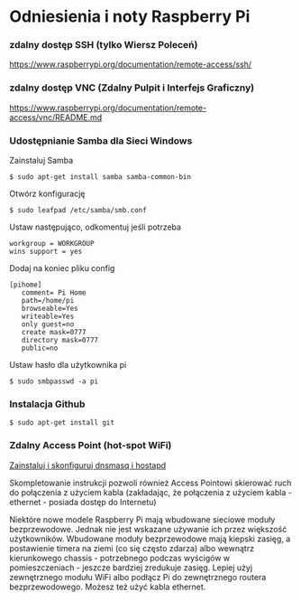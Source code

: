 # Odniesienia i noty Raspberry Pi

### zdalny dostęp SSH (tylko Wiersz Poleceń)

https://www.raspberrypi.org/documentation/remote-access/ssh/

### zdalny dostęp VNC (Zdalny Pulpit i Interfejs Graficzny)

https://www.raspberrypi.org/documentation/remote-access/vnc/README.md

### Udostępnianie Samba dla Sieci Windows

Zainstaluj Samba
```
$ sudo apt-get install samba samba-common-bin
```
Otwórz konfigurację
```
$ sudo leafpad /etc/samba/smb.conf
```
Ustaw następująco, odkomentuj jeśli potrzeba
```
workgroup = WORKGROUP
wins support = yes
```
Dodaj na koniec pliku config
```
[pihome]
   comment= Pi Home
   path=/home/pi
   browseable=Yes
   writeable=Yes
   only guest=no
   create mask=0777
   directory mask=0777
   public=no
```
Ustaw hasło dla użytkownika pi
```
$ sudo smbpasswd -a pi
```

### Instalacja Github
```
$ sudo apt-get install git
```

### Zdalny Access Point (hot-spot WiFi)
[Zainstaluj i skonfiguruj dnsmasq i hostapd](https://github.com/SurferTim/documentation/blob/6bc583965254fa292a470990c40b145f553f6b34/configuration/wireless/access-point.md)

Skompletowanie instrukcji pozwoli również Access Pointowi skierować ruch do połączenia z użyciem kabla (zakładając, że połączenia z użyciem kabla - ethernet - posiada dostęp do Internetu)

Niektóre nowe modele Raspberry Pi mają wbudowane sieciowe moduły bezprzewodowe. Jednak nie jest wskazane używanie ich przez większość użytkowników. Wbudowane moduły bezprzewodowe mają kiepski zasięg, a postawienie timera na ziemi (co się często zdarza) albo wewnątrz kierunkowego chassis - potrzebnego podczas wyścigów w pomieszczeniach - jeszcze bardziej zredukuje zasięg. Lepiej użyj zewnętrznego modułu WiFi albo podłącz Pi do zewnętrznego routera bezprzewodowego. Możesz też użyć kabla ethernet.
